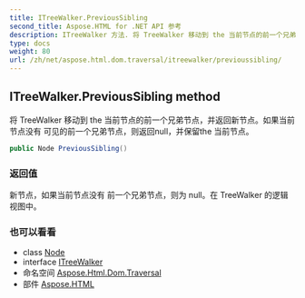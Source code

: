 ```yaml
---
title: ITreeWalker.PreviousSibling
second_title: Aspose.HTML for .NET API 参考
description: ITreeWalker 方法. 将 TreeWalker 移动到 the 当前节点的前一个兄弟节点并返回新节点如果当前节点没有 可见的前一个兄弟节点则返回null并保留the 当前节点
type: docs
weight: 80
url: /zh/net/aspose.html.dom.traversal/itreewalker/previoussibling/
---
```

## ITreeWalker.PreviousSibling method

将 TreeWalker 移动到 the 当前节点的前一个兄弟节点，并返回新节点。如果当前节点没有 可见的前一个兄弟节点，则返回null，并保留the 当前节点。

```csharp
public Node PreviousSibling()
```

### 返回值

新节点，如果当前节点没有 前一个兄弟节点，则为 null。在 TreeWalker 的逻辑视图中。

### 也可以看看

* class [Node](../../../aspose.html.dom/node/)
* interface [ITreeWalker](../)
* 命名空间 [Aspose.Html.Dom.Traversal](../../itreewalker/)
* 部件 [Aspose.HTML](../../../)


